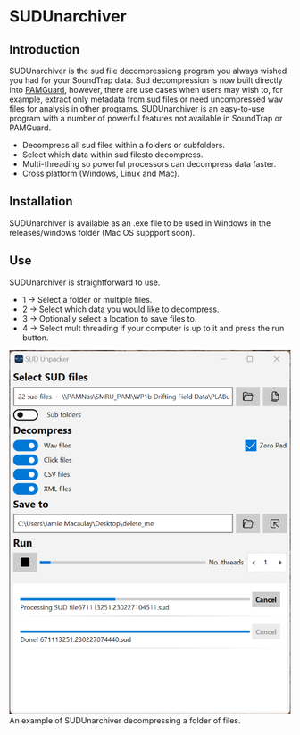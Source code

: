 # SUDUnarchiver

## Introduction

SUDUnarchiver is the sud file decompressiong program you always wished you had for your SoundTrap data. Sud decompression is now built directly into [PAMGuard](www.pamguard.org), however, there are use cases when users may wish to, for example, extract only metadata from sud files or need uncompressed wav files for analysis in other programs. SUDUnarchiver is an easy-to-use program with a number of powerful features not available in SoundTrap or PAMGuard. 

- Decompress all sud files within a folders or subfolders. 
- Select which data within sud filesto decompress. 
- Multi-threading so powerful processors can decompress data faster.
- Cross platform (Windows, Linux and Mac). 

## Installation 

SUDUnarchiver is available as an .exe file to be used in Windows in the releases/windows folder (Mac OS suppport soon). 

## Use

SUDUnarchiver is straightforward to use. 

- 1 -> Select a folder or multiple files.
- 2 -> Select which data you would like to decompress.
- 3 -> Optionally select a location to save files to. 
- 4 -> Select mult threading if your computer is up to it and press the run button. 

<center><img src="resources/sudunarchover_screenshot_1.png" width="512"></center>
An example of SUDUnarchiver decompressing a folder of files.




